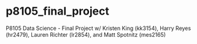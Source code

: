 # p8105_final_project
P8105 Data Science - Final Project w/ Kristen King (kk3154), Harry Reyes (hr2479), Lauren Richter (lr2854), and Matt Spotnitz (mes2165)
